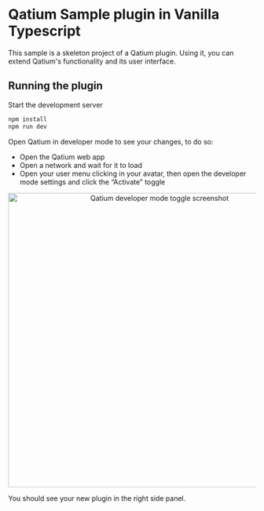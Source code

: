 # Qatium Sample plugin in Vanilla Typescript

This sample is a skeleton project of a Qatium plugin. Using it, you can extend Qatium's functionality and its user interface.

## Running the plugin

Start the development server
```bash
npm install
npm run dev
```

Open Qatium in developer mode to see your changes, to do so:
- Open the Qatium web app
- Open a network and wait for it to load
- Open your user menu clicking in your avatar, then open the developer mode settings and click the “Activate” toggle

<center><img src="https://developer.qatium.app/_astro/enable-dev-mode.QjgTPglr_1nuSpW.webp" alt="Qatium developer mode toggle screenshot" width="600"></center>

You should see your new plugin in the right side panel.
